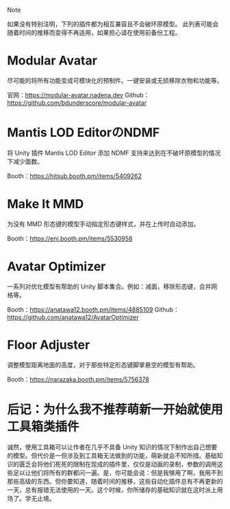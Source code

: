 > [!NOTE]
> 如果没有特别注明，下列的插件都为相互兼容且不会破环原模型。
> 此列表可能会随着时间的推移而变得不再适用，如果担心请在使用前备份工程。

# Modular Avatar
尽可能的将所有功能变成可模块化的预制件。一键安装或无损移除衣物和功能等。

官网：https://modular-avatar.nadena.dev
Github：https://github.com/bdunderscore/modular-avatar

# Mantis LOD EditorのNDMF
将 Unity 插件 Mantis LOD Editor 添加 NDMF 支持来达到在不破坏原模型的情况下减少面数。

Booth：https://hitsub.booth.pm/items/5409262

# Make It MMD
为没有 MMD 形态键的模型手动指定形态键样式，并在上传时自动添加。

Booth：https://eni.booth.pm/items/5530958

# Avatar Optimizer
一系列对优化模型有帮助的 Unity 脚本集合。例如：减面，移除形态键，合并网格等。

Booth：https://anatawa12.booth.pm/items/4885109
Github：https://github.com/anatawa12/AvatarOptimizer

# Floor Adjuster
调整模型距离地面的高度，对于那些特定形态键脚掌悬空的模型有帮助。

Booth：https://narazaka.booth.pm/items/5756378

# 后记：为什么我不推荐萌新一开始就使用工具箱类插件
诚然，使用工具箱可以让作者在几乎不具备 Unity 知识的情况下制作出自己想要的模型。但代价是一但涉及到工具箱无法做到的功能，萌新就会不知所措。基础知识的匮乏会将他们死死的限制在现成的插件里，仅仅是动画的录制，参数的调用这些足以让他们将所有的群都问一遍。是，你可能会说：但是我够用了啊，我用不到那些高级的东西。但你要知道，随着时间的推移，这些自动化插件总有不再更新的一天，总有报错无法使用的一天。这个时候，你所储存的基础知识就在这时派上用场了。学无止境。